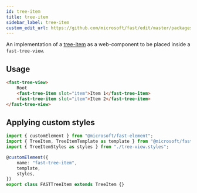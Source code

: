 ```yaml
---
id: tree-item
title: tree-item
sidebar_label: tree-item
custom_edit_url: https://github.com/microsoft/fast/edit/master/packages/web-components/fast-foundation/src/tree-item/README.md
---
```


An implementation of a [tree-item](https://w3c.github.io/aria/#treeitem) as a web-component to be placed inside a `fast-tree-view`.

## Usage

```html
<fast-tree-view>
    Root
    <fast-tree-item slot="item">Item 1</fast-tree-item>
    <fast-tree-item slot="item">Item 2</fast-tree-item>
</fast-tree-view>
```

## Applying custom styles

```ts
import { customElement } from "@microsoft/fast-element";
import { TreeItem, TreeItemTemplate as template } from "@microsoft/fast-foundation";
import { TreeItemStyles as styles } from "./tree-view.styles";

@customElement({
    name: "fast-tree-item",
    template,
    styles,
})
export class FASTTreeItem extends TreeItem {}
```